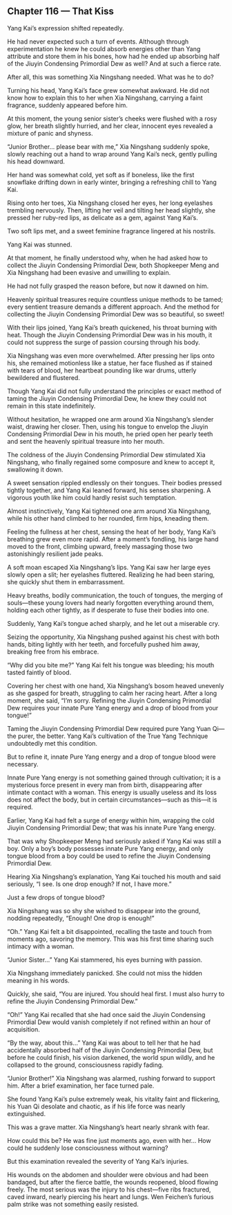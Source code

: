 ## Chapter 116 — That Kiss

Yang Kai’s expression shifted repeatedly.

He had never expected such a turn of events. Although through experimentation he knew he could absorb energies other than Yang attribute and store them in his bones, how had he ended up absorbing half of the Jiuyin Condensing Primordial Dew as well? And at such a fierce rate.

After all, this was something Xia Ningshang needed. What was he to do?

Turning his head, Yang Kai’s face grew somewhat awkward. He did not know how to explain this to her when Xia Ningshang, carrying a faint fragrance, suddenly appeared before him.

At this moment, the young senior sister’s cheeks were flushed with a rosy glow, her breath slightly hurried, and her clear, innocent eyes revealed a mixture of panic and shyness.

“Junior Brother… please bear with me,” Xia Ningshang suddenly spoke, slowly reaching out a hand to wrap around Yang Kai’s neck, gently pulling his head downward.

Her hand was somewhat cold, yet soft as if boneless, like the first snowflake drifting down in early winter, bringing a refreshing chill to Yang Kai.

Rising onto her toes, Xia Ningshang closed her eyes, her long eyelashes trembling nervously. Then, lifting her veil and tilting her head slightly, she pressed her ruby-red lips, as delicate as a gem, against Yang Kai’s.

Two soft lips met, and a sweet feminine fragrance lingered at his nostrils.

Yang Kai was stunned.

At that moment, he finally understood why, when he had asked how to collect the Jiuyin Condensing Primordial Dew, both Shopkeeper Meng and Xia Ningshang had been evasive and unwilling to explain.

He had not fully grasped the reason before, but now it dawned on him.

Heavenly spiritual treasures require countless unique methods to be tamed; every sentient treasure demands a different approach. And the method for collecting the Jiuyin Condensing Primordial Dew was so beautiful, so sweet!

With their lips joined, Yang Kai’s breath quickened, his throat burning with heat. Though the Jiuyin Condensing Primordial Dew was in his mouth, it could not suppress the surge of passion coursing through his body.

Xia Ningshang was even more overwhelmed. After pressing her lips onto his, she remained motionless like a statue, her face flushed as if stained with tears of blood, her heartbeat pounding like war drums, utterly bewildered and flustered.

Though Yang Kai did not fully understand the principles or exact method of taming the Jiuyin Condensing Primordial Dew, he knew they could not remain in this state indefinitely.

Without hesitation, he wrapped one arm around Xia Ningshang’s slender waist, drawing her closer. Then, using his tongue to envelop the Jiuyin Condensing Primordial Dew in his mouth, he pried open her pearly teeth and sent the heavenly spiritual treasure into her mouth.

The coldness of the Jiuyin Condensing Primordial Dew stimulated Xia Ningshang, who finally regained some composure and knew to accept it, swallowing it down.

A sweet sensation rippled endlessly on their tongues. Their bodies pressed tightly together, and Yang Kai leaned forward, his senses sharpening. A vigorous youth like him could hardly resist such temptation.

Almost instinctively, Yang Kai tightened one arm around Xia Ningshang, while his other hand climbed to her rounded, firm hips, kneading them.

Feeling the fullness at her chest, sensing the heat of her body, Yang Kai’s breathing grew even more rapid. After a moment’s fondling, his large hand moved to the front, climbing upward, freely massaging those two astonishingly resilient jade peaks.

A soft moan escaped Xia Ningshang’s lips. Yang Kai saw her large eyes slowly open a slit; her eyelashes fluttered. Realizing he had been staring, she quickly shut them in embarrassment.

Heavy breaths, bodily communication, the touch of tongues, the merging of souls—these young lovers had nearly forgotten everything around them, holding each other tightly, as if desperate to fuse their bodies into one.

Suddenly, Yang Kai’s tongue ached sharply, and he let out a miserable cry.

Seizing the opportunity, Xia Ningshang pushed against his chest with both hands, biting lightly with her teeth, and forcefully pushed him away, breaking free from his embrace.

“Why did you bite me?” Yang Kai felt his tongue was bleeding; his mouth tasted faintly of blood.

Covering her chest with one hand, Xia Ningshang’s bosom heaved unevenly as she gasped for breath, struggling to calm her racing heart. After a long moment, she said, “I’m sorry. Refining the Jiuyin Condensing Primordial Dew requires your innate Pure Yang energy and a drop of blood from your tongue!”

Taming the Jiuyin Condensing Primordial Dew required pure Yang Yuan Qi— the purer, the better. Yang Kai’s cultivation of the True Yang Technique undoubtedly met this condition.

But to refine it, innate Pure Yang energy and a drop of tongue blood were necessary.

Innate Pure Yang energy is not something gained through cultivation; it is a mysterious force present in every man from birth, disappearing after intimate contact with a woman. This energy is usually useless and its loss does not affect the body, but in certain circumstances—such as this—it is required.

Earlier, Yang Kai had felt a surge of energy within him, wrapping the cold Jiuyin Condensing Primordial Dew; that was his innate Pure Yang energy.

That was why Shopkeeper Meng had seriously asked if Yang Kai was still a boy. Only a boy’s body possesses innate Pure Yang energy, and only tongue blood from a boy could be used to refine the Jiuyin Condensing Primordial Dew.

Hearing Xia Ningshang’s explanation, Yang Kai touched his mouth and said seriously, “I see. Is one drop enough? If not, I have more.”

Just a few drops of tongue blood?

Xia Ningshang was so shy she wished to disappear into the ground, nodding repeatedly, “Enough! One drop is enough!”

“Oh.” Yang Kai felt a bit disappointed, recalling the taste and touch from moments ago, savoring the memory. This was his first time sharing such intimacy with a woman.

“Junior Sister…” Yang Kai stammered, his eyes burning with passion.

Xia Ningshang immediately panicked. She could not miss the hidden meaning in his words.

Quickly, she said, “You are injured. You should heal first. I must also hurry to refine the Jiuyin Condensing Primordial Dew.”

“Oh!” Yang Kai recalled that she had once said the Jiuyin Condensing Primordial Dew would vanish completely if not refined within an hour of acquisition.

“By the way, about this…” Yang Kai was about to tell her that he had accidentally absorbed half of the Jiuyin Condensing Primordial Dew, but before he could finish, his vision darkened, the world spun wildly, and he collapsed to the ground, consciousness rapidly fading.

“Junior Brother!” Xia Ningshang was alarmed, rushing forward to support him. After a brief examination, her face turned pale.

She found Yang Kai’s pulse extremely weak, his vitality faint and flickering, his Yuan Qi desolate and chaotic, as if his life force was nearly extinguished.

This was a grave matter. Xia Ningshang’s heart nearly shrank with fear.

How could this be? He was fine just moments ago, even with her… How could he suddenly lose consciousness without warning?

But this examination revealed the severity of Yang Kai’s injuries.

His wounds on the abdomen and shoulder were obvious and had been bandaged, but after the fierce battle, the wounds reopened, blood flowing freely. The most serious was the injury to his chest—five ribs fractured, caved inward, nearly piercing his heart and lungs. Wen Feichen’s furious palm strike was not something easily resisted.